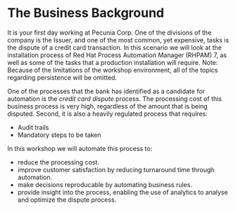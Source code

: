 # The Business Background

It is your first day working at Pecunia Corp. One of the divisions of the company is the Issuer, and one of the most common, yet expensive, tasks is the dispute of a credit card transaction.
In this scenario we will look at the installation process of Red Hat Process Automation Manager (RHPAM) 7, as well as some of the tasks that a production installation will require.
Note: Because of the limitations of the workshop environment, all of the topics regarding persistence will be omitted.

One of the processes that the bank has identified as a candidate for automation is the _credit card dispute_ process. The processing cost of this business process is very high, regardless of the amount that is being disputed. Second, it is also a heavily regulated process that requires:

- Audit trails
- Mandatory steps to be taken

In this workshop we will automate this process to:
- reduce the processing cost.
- improve customer satisfaction by reducing turnaround time through automation.
- make decisions reproducable by automating business rules.
- provide insight into the process, enabling the use of analytics to analyse and optimize the dispute process.
